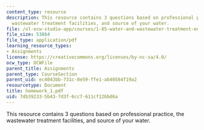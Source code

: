 ```yaml
---
content_type: resource
description: This resource contains 3 questions based on professional practice, the
  wastewater treatment facilities, and source of your water.
file: /ol-ocw-studio-app/courses/1-85-water-and-wastewater-treatment-engineering-spring-2006/7db392335b437d3f6cc7611cf126bd6a_homework_1.pdf
file_size: 53864
file_type: application/pdf
learning_resource_types:
- Assignments
license: https://creativecommons.org/licenses/by-nc-sa/4.0/
ocw_type: OCWFile
parent_title: Assignments
parent_type: CourseSection
parent_uid: ec4043bb-731c-0e59-ffe1-ab40584f19a2
resourcetype: Document
title: homework_1.pdf
uid: 7db39233-5b43-7d3f-6cc7-611cf126bd6a
---
```

This resource contains 3 questions based on professional practice, the wastewater treatment facilities, and source of your water.